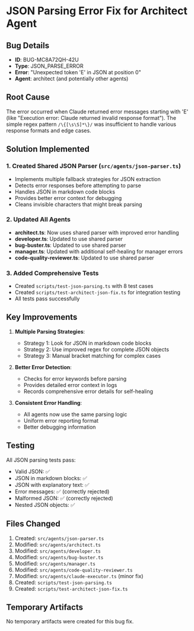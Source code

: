 # JSON Parsing Error Fix for Architect Agent

## Bug Details
- **ID**: BUG-MC8A72QH-42U
- **Type**: JSON_PARSE_ERROR
- **Error**: "Unexpected token 'E' in JSON at position 0"
- **Agent**: architect (and potentially other agents)

## Root Cause
The error occurred when Claude returned error messages starting with 'E' (like "Execution error: Claude returned invalid response format"). The simple regex pattern `/\{[\s\S]*\}/` was insufficient to handle various response formats and edge cases.

## Solution Implemented

### 1. Created Shared JSON Parser (`src/agents/json-parser.ts`)
- Implements multiple fallback strategies for JSON extraction
- Detects error responses before attempting to parse
- Handles JSON in markdown code blocks
- Provides better error context for debugging
- Cleans invisible characters that might break parsing

### 2. Updated All Agents
- **architect.ts**: Now uses shared parser with improved error handling
- **developer.ts**: Updated to use shared parser
- **bug-buster.ts**: Updated to use shared parser
- **manager.ts**: Updated with additional self-healing for manager errors
- **code-quality-reviewer.ts**: Updated to use shared parser

### 3. Added Comprehensive Tests
- Created `scripts/test-json-parsing.ts` with 8 test cases
- Created `scripts/test-architect-json-fix.ts` for integration testing
- All tests pass successfully

## Key Improvements

1. **Multiple Parsing Strategies**:
   - Strategy 1: Look for JSON in markdown code blocks
   - Strategy 2: Use improved regex for complete JSON objects
   - Strategy 3: Manual bracket matching for complex cases

2. **Better Error Detection**:
   - Checks for error keywords before parsing
   - Provides detailed error context in logs
   - Records comprehensive error details for self-healing

3. **Consistent Error Handling**:
   - All agents now use the same parsing logic
   - Uniform error reporting format
   - Better debugging information

## Testing
All JSON parsing tests pass:
- Valid JSON: ✅
- JSON in markdown blocks: ✅
- JSON with explanatory text: ✅
- Error messages: ✅ (correctly rejected)
- Malformed JSON: ✅ (correctly rejected)
- Nested JSON objects: ✅

## Files Changed
1. Created: `src/agents/json-parser.ts`
2. Modified: `src/agents/architect.ts`
3. Modified: `src/agents/developer.ts`
4. Modified: `src/agents/bug-buster.ts`
5. Modified: `src/agents/manager.ts`
6. Modified: `src/agents/code-quality-reviewer.ts`
7. Modified: `src/agents/claude-executor.ts` (minor fix)
8. Created: `scripts/test-json-parsing.ts`
9. Created: `scripts/test-architect-json-fix.ts`

## Temporary Artifacts
No temporary artifacts were created for this bug fix.